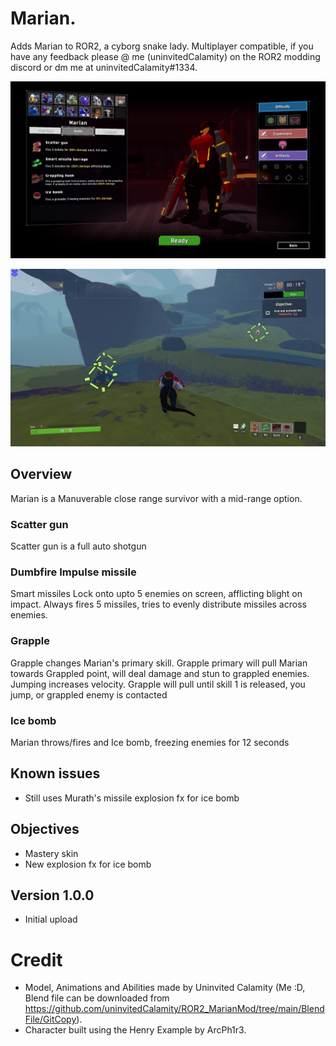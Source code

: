 # Marian.

Adds Marian to ROR2, a cyborg snake lady.
Multiplayer compatible, if you have any feedback please @ me (uninvitedCalamity) on the ROR2 modding discord or dm me at uninvitedCalamity#1334.

![Lobby](https://raw.githubusercontent.com/uninvitedCalamity/ROR2_MarianMod/main/Images/20231204190434_1.jpg?token=GHSAT0AAAAAACLFR6QDVL6CULB2GEYSHXSKZLOFUIQ)

![TargetLockon](https://raw.githubusercontent.com/uninvitedCalamity/ROR2_MarianMod/main/Images/20231204190516_1.jpg?token=GHSAT0AAAAAACLFR6QCMXN63PE4CZK2PXOGZLOFVAQ)

## Overview

Marian is a Manuverable close range survivor with a mid-range option.

### Scatter gun
Scatter gun is a full auto shotgun

### Dumbfire Impulse missile
Smart missiles Lock onto upto 5 enemies on screen, afflicting blight on impact.
Always fires 5 missiles, tries to evenly distribute missiles across enemies.

### Grapple
Grapple changes Marian's primary skill.
Grapple primary will pull Marian towards Grappled point, will deal damage and stun to grappled enemies.
Jumping increases velocity.
Grapple will pull until skill 1 is released, you jump, or grappled enemy is contacted

### Ice bomb
Marian throws/fires and Ice bomb, freezing enemies for 12 seconds

## Known issues
- Still uses Murath's missile explosion fx for ice bomb

## Objectives
- Mastery skin
- New explosion fx for ice bomb

## Version 1.0.0
- Initial upload

# Credit
- Model, Animations and Abilities made by Uninvited Calamity (Me :D, Blend file can be downloaded from https://github.com/uninvitedCalamity/ROR2_MarianMod/tree/main/BlendFile/GitCopy).
- Character built using the Henry Example by ArcPh1r3.
